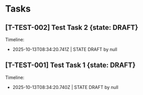 # Tasks

## [T-TEST-002] Test Task 2 {state: DRAFT}

Timeline:
- 2025-10-13T08:34:20.741Z | STATE DRAFT by null

## [T-TEST-001] Test Task 1 {state: DRAFT}

Timeline:
- 2025-10-13T08:34:20.740Z | STATE DRAFT by null

